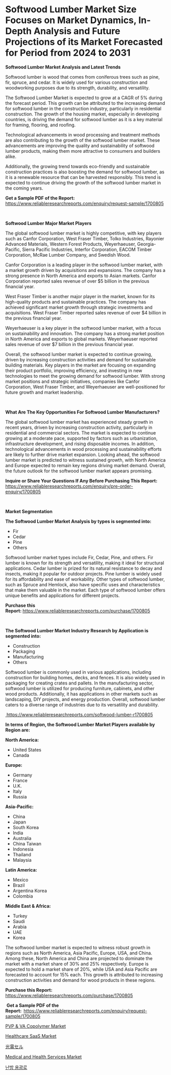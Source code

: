 <p><h1>Softwood Lumber Market Size Focuses on Market Dynamics, In-Depth Analysis and Future Projections of its Market Forecasted for Period from 2024 to 2031</h1></p><p><strong>Softwood Lumber Market Analysis and Latest Trends</strong></p>
<p><p>Softwood lumber is wood that comes from coniferous trees such as pine, fir, spruce, and cedar. It is widely used for various construction and woodworking purposes due to its strength, durability, and versatility.</p><p>The Softwood Lumber Market is expected to grow at a CAGR of 5% during the forecast period. This growth can be attributed to the increasing demand for softwood lumber in the construction industry, particularly in residential construction. The growth of the housing market, especially in developing countries, is driving the demand for softwood lumber as it is a key material for framing, flooring, and roofing.</p><p>Technological advancements in wood processing and treatment methods are also contributing to the growth of the softwood lumber market. These advancements are improving the quality and sustainability of softwood lumber products, making them more attractive to consumers and builders alike.</p><p>Additionally, the growing trend towards eco-friendly and sustainable construction practices is also boosting the demand for softwood lumber, as it is a renewable resource that can be harvested responsibly. This trend is expected to continue driving the growth of the softwood lumber market in the coming years.</p></p>
<p><strong>Get a Sample PDF of the Report:&nbsp;</strong> <a href="https://www.reliableresearchreports.com/enquiry/request-sample/1700805">https://www.reliableresearchreports.com/enquiry/request-sample/1700805</a></p>
<p>&nbsp;</p>
<p><strong>Softwood Lumber Major Market Players</strong></p>
<p><p>The global softwood lumber market is highly competitive, with key players such as Canfor Corporation, West Fraser Timber, Tolko Industries, Rayonier Advanced Materials, Western Forest Products, Weyerhaeuser, Georgia-Pacific, Sierra Pacific Industries, Interfor Corporation, EACOM Timber Corporation, McRae Lumber Company, and Swedish Wood.</p><p>Canfor Corporation is a leading player in the softwood lumber market, with a market growth driven by acquisitions and expansions. The company has a strong presence in North America and exports to Asian markets. Canfor Corporation reported sales revenue of over $5 billion in the previous financial year.</p><p>West Fraser Timber is another major player in the market, known for its high-quality products and sustainable practices. The company has achieved significant market growth through strategic investments and acquisitions. West Fraser Timber reported sales revenue of over $4 billion in the previous financial year.</p><p>Weyerhaeuser is a key player in the softwood lumber market, with a focus on sustainability and innovation. The company has a strong market position in North America and exports to global markets. Weyerhaeuser reported sales revenue of over $7 billion in the previous financial year.</p><p>Overall, the softwood lumber market is expected to continue growing, driven by increasing construction activities and demand for sustainable building materials. Key players in the market are focusing on expanding their product portfolio, improving efficiency, and investing in new technologies to meet the growing demand for softwood lumber. With strong market positions and strategic initiatives, companies like Canfor Corporation, West Fraser Timber, and Weyerhaeuser are well-positioned for future growth and market leadership.</p></p>
<p>&nbsp;</p>
<p><strong>What Are The Key Opportunities For Softwood Lumber Manufacturers?</strong></p>
<p><p>The global softwood lumber market has experienced steady growth in recent years, driven by increasing construction activity, particularly in residential and commercial sectors. The market is expected to continue growing at a moderate pace, supported by factors such as urbanization, infrastructure development, and rising disposable incomes. In addition, technological advancements in wood processing and sustainability efforts are likely to further drive market expansion. Looking ahead, the softwood lumber market is predicted to witness sustained growth, with North America and Europe expected to remain key regions driving market demand. Overall, the future outlook for the softwood lumber market appears promising.</p></p>
<p><strong>Inquire or Share Your Questions If Any Before Purchasing This Report:</strong> <a href="https://www.reliableresearchreports.com/enquiry/pre-order-enquiry/1700805">https://www.reliableresearchreports.com/enquiry/pre-order-enquiry/1700805</a></p>
<p>&nbsp;</p>
<p><strong>Market Segmentation</strong></p>
<p><strong>The Softwood Lumber Market Analysis by types is segmented into:</strong></p>
<p><ul><li>Fir</li><li>Cedar</li><li>Pine</li><li>Others</li></ul></p>
<p><p>Softwood lumber market types include Fir, Cedar, Pine, and others. Fir lumber is known for its strength and versatility, making it ideal for structural applications. Cedar lumber is prized for its natural resistance to decay and insects, making it popular for outdoor projects. Pine lumber is widely used for its affordability and ease of workability. Other types of softwood lumber, such as Spruce and Hemlock, also have specific uses and characteristics that make them valuable in the market. Each type of softwood lumber offers unique benefits and applications for different projects.</p></p>
<p><strong>Purchase this Report:&nbsp;</strong><a href="https://www.reliableresearchreports.com/purchase/1700805">https://www.reliableresearchreports.com/purchase/1700805</a></p>
<p>&nbsp;</p>
<p><strong>The Softwood Lumber Market Industry Research by Application is segmented into:</strong></p>
<p><ul><li>Construction</li><li>Packaging</li><li>Manufacturing</li><li>Others</li></ul></p>
<p><p>Softwood lumber is commonly used in various applications, including construction for building homes, decks, and fences. It is also widely used in packaging for creating crates and pallets. In the manufacturing sector, softwood lumber is utilized for producing furniture, cabinets, and other wood products. Additionally, it has applications in other markets such as landscaping, DIY projects, and energy production. Overall, softwood lumber caters to a diverse range of industries due to its versatility and durability.</p></p>
<p><a href="https://www.reliableresearchreports.com/softwood-lumber-r1700805">&nbsp;https://www.reliableresearchreports.com/softwood-lumber-r1700805</a></p>
<p><strong>In terms of Region, the Softwood Lumber Market Players available by Region are:</strong></p>
<p>
    <p> <strong> North America: </strong>
        <ul>
            <li>United States</li>
            <li>Canada</li>
        </ul>
        </p> 
    <p> <strong> Europe: </strong>
        <ul>
            <li>Germany</li>
            <li>France</li>
            <li>U.K.</li>
            <li>Italy</li>
            <li>Russia</li>
        </ul>
        </p> 
    <p> <strong> Asia-Pacific: </strong>
        <ul>
            <li>China</li>
            <li>Japan</li>
            <li>South Korea</li>
            <li>India</li>
            <li>Australia</li>
            <li>China Taiwan</li>
            <li>Indonesia</li>
            <li>Thailand</li>
            <li>Malaysia</li>
        </ul>
        </p> 
    <p> <strong> Latin America: </strong>
        <ul>
            <li>Mexico</li>
            <li>Brazil</li>
            <li>Argentina Korea</li>
            <li>Colombia</li>
        </ul>
        </p> 
    <p> <strong> Middle East & Africa: </strong>
        <ul>
            <li>Turkey</li>
            <li>Saudi</li>
            <li>Arabia</li>
            <li>UAE</li>
            <li>Korea</li>
        </ul>
    </p>
    </p>
<p><p>The softwood lumber market is expected to witness robust growth in regions such as North America, Asia Pacific, Europe, USA, and China. Among these, North America and China are projected to dominate the market with a market share of 30% and 25% respectively. Europe is expected to hold a market share of 20%, while USA and Asia Pacific are forecasted to account for 15% each. This growth is attributed to increasing construction activities and demand for wood products in these regions.</p></p>
<p><strong>Purchase this Report: </strong><a href="https://www.reliableresearchreports.com/purchase/1700805">https://www.reliableresearchreports.com/purchase/1700805</a></p>
<p>&nbsp;<strong>Get a Sample PDF of the Report:&nbsp;&nbsp;</strong><a href="https://www.reliableresearchreports.com/enquiry/request-sample/1700805">https://www.reliableresearchreports.com/enquiry/request-sample/1700805</a></p>
<p><strong></strong></p>
<p><p><a href="https://www.linkedin.com/pulse/pvp-amp-va-copolymer-market-size-growth-trends-statistics-aw1kc">PVP & VA Copolymer Market</a></p><p><a href="https://github.com/dmmanir420/Market-Research-Report-List-1/blob/main/healthcare-saas-market.md">Healthcare SaaS Market</a></p><p><a href="https://github.com/DeonBoer2023/Market-Research-Report-List-2/blob/main/6574387122722.md">光電セル</a></p><p><a href="https://github.com/pennyaldbrittonh658/Market-Research-Report-List-1/blob/main/medical-and-health-services-market.md">Medical and Health Services Market</a></p><p><a href="https://github.com/msujons1512/Market-Research-Report-List-1/blob/main/9281495128638.md">난방 용광로</a></p></p>